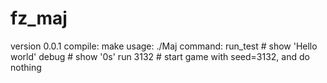 # fz_maj
version 0.0.1
  compile:   make 
  usage:   ./Maj
  command:
	run_test   #  show 'Hello world'
	debug      #  show '0s'
	run 3132   #  start game with seed=3132, and do nothing

